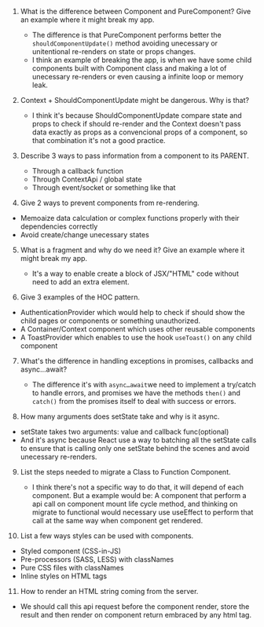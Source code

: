 1. What is the difference between Component and PureComponent?
   Give an example where it might break my app.

   - The difference is that PureComponent performs better the `shouldComponentUpdate()` method avoiding unecessary or unitentional re-renders on state or props changes.
   - I think an example of breaking the app, is when we have some child components built with Component class and making a lot of unecessary re-renders or even causing a infinite loop or memory leak.

2. Context + ShouldComponentUpdate might be dangerous. Why is
   that?

   - I think it's because ShouldComponentUpdate compare state and props to check if should re-render and the Context doesn't pass data exactly as props as a convencional props of a component, so that combination it's not a good practice.

3. Describe 3 ways to pass information from a component to its
   PARENT.

   - Through a callback function
   - Through ContextApi / global state
   - Through event/socket or something like that

4. Give 2 ways to prevent components from re-rendering.

- Memoaize data calculation or complex functions properly with their dependencies correctly
- Avoid create/change unecessary states

5. What is a fragment and why do we need it? Give an example where it might break my app.

   - It's a way to enable create a block of JSX/"HTML" code without need to add an extra element.

6. Give 3 examples of the HOC pattern.

- AuthenticationProvider which would help to check if should show the child pages or components or something unauthorized.
- A Container/Context component which uses other reusable components
- A ToastProvider which enables to use the hook `useToast()` on any child component

7. What's the difference in handling exceptions in promises,
   callbacks and async…await?

   - The difference it's with `async…await`we need to implement a try/catch to handle errors, and promises we have the methods `then()` and `catch()` from the promises itself to deal with success or errors.

8. How many arguments does setState take and why is it async.

- setState takes two arguments: value and callback func(optional)
- And it's async because React use a way to batching all the setState calls to ensure that is calling only one setState behind the scenes and avoid unecessary re-renders.

9. List the steps needed to migrate a Class to Function
   Component.

   - I think there's not a specific way to do that, it will depend of each component. But a example would be: A component that perform a api call on component mount life cycle method, and thinking on migrate to functional would necessary use useEffect to perform that call at the same way when component get rendered.

10. List a few ways styles can be used with components.

- Styled component (CSS-in-JS)
- Pre-processors (SASS, LESS) with classNames
- Pure CSS files with classNames
- Inline styles on HTML tags

11. How to render an HTML string coming from the server.

- We should call this api request before the component render, store the result and then render on component return embraced by any html tag.
